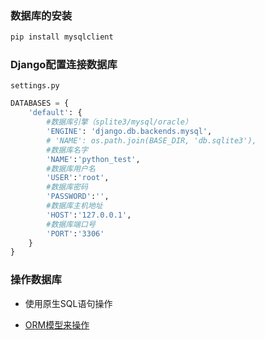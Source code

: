 ### 数据库的安装

```python
pip install mysqlclient
```

### Django配置连接数据库

`settings.py`

```python
DATABASES = {
    'default': {
        #数据库引擎（splite3/mysql/oracle）
        'ENGINE': 'django.db.backends.mysql',
        # 'NAME': os.path.join(BASE_DIR, 'db.sqlite3'),
        #数据库名字
        'NAME':'python_test',
        #数据库用户名
        'USER':'root',
        #数据库密码
        'PASSWORD':'',
        #数据库主机地址
        'HOST':'127.0.0.1',
        #数据库端口号
        'PORT':'3306'
    }
}
```

### 操作数据库

- 使用原生SQL语句操作


- [ORM模型来操作](5-ORM模型.md)



